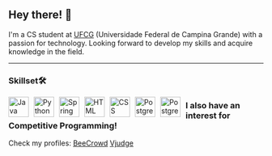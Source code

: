 ## Hey there! 👋

I'm a CS student at [UFCG](https://portal.ufcg.edu.br/) (Universidade Federal de Campina Grande) with a passion for technology. Looking forward to develop my skills and acquire knowledge in the field.

---

### Skillset🛠️
<img 
align='left'
width='40px' 
alt='Java' 
title='Java' 
style='margin-right: 10px'
src="https://cdn.jsdelivr.net/gh/devicons/devicon@latest/icons/java/java-original.svg" 
/><img 
align='left'
width='40px' 
alt='Python' 
title='Python' 
style='margin-right: 10px'
src="https://cdn.jsdelivr.net/gh/devicons/devicon@latest/icons/python/python-original.svg" 
/><img 
align='left'
width='40px' 
alt='Spring' 
title='Spring' 
style='margin-right: 10px'
src="https://cdn.jsdelivr.net/gh/devicons/devicon@latest/icons/spring/spring-original.svg" 
/><img 
align='left'
width='40px' 
alt='HTML' 
title='HTML' 
style='margin-right: 10px'
src="https://cdn.jsdelivr.net/gh/devicons/devicon@latest/icons/html5/html5-original.svg" 
/><img 
align='left'
width='40px' 
alt='CSS' 
title='CSS' 
style='margin-right: 10px'
src="https://cdn.jsdelivr.net/gh/devicons/devicon@latest/icons/css3/css3-original.svg" 
/><img 
align='left'
width='40px' 
alt='PostgreSQL' 
title='PostgreSQL' 
style='margin-right: 10px'
src="https://cdn.jsdelivr.net/gh/devicons/devicon@latest/icons/postgresql/postgresql-original.svg" 
/><img 
align='left'
width='40px' 
alt='PostgreSQL' 
title='PostgreSQL' 
style='margin-right: 10px'
src="https://cdn.jsdelivr.net/gh/devicons/devicon@latest/icons/javascript/javascript-original.svg" 
/>
        
### I also have an interest for Competitive Programming!

Check my profiles:
[BeeCrowd](https://judge.beecrowd.com/en/profile/1055515)
[Vjudge](https://vjudge.net/user/francisco_amado)
